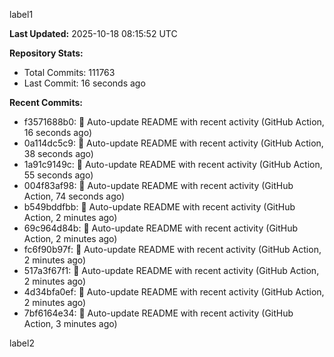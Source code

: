 
label1 
<!-- ACTIVITY_START -->
**Last Updated:** 2025-10-18 08:15:52 UTC

**Repository Stats:**
- Total Commits: 111763
- Last Commit: 16 seconds ago

**Recent Commits:**
- f3571688b0: 🤖 Auto-update README with recent activity (GitHub Action, 16 seconds ago)
- 0a114dc5c9: 🤖 Auto-update README with recent activity (GitHub Action, 38 seconds ago)
- 1a91c9149c: 🤖 Auto-update README with recent activity (GitHub Action, 55 seconds ago)
- 004f83af98: 🤖 Auto-update README with recent activity (GitHub Action, 74 seconds ago)
- b549bddfbb: 🤖 Auto-update README with recent activity (GitHub Action, 2 minutes ago)
- 69c964d84b: 🤖 Auto-update README with recent activity (GitHub Action, 2 minutes ago)
- fc6f90b97f: 🤖 Auto-update README with recent activity (GitHub Action, 2 minutes ago)
- 517a3f67f1: 🤖 Auto-update README with recent activity (GitHub Action, 2 minutes ago)
- 4d34bfa0ef: 🤖 Auto-update README with recent activity (GitHub Action, 2 minutes ago)
- 7bf6164e34: 🤖 Auto-update README with recent activity (GitHub Action, 3 minutes ago)
<!-- ACTIVITY_END -->

label2
